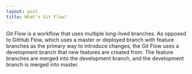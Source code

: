 ```yaml
---
layout: post
title: What's Git Flow?
---
```


Git Flow is a workflow that uses multiple long-lived branches. As opposed to GitHub Flow, which uses a master or deployed branch with feature branches as the primary way to introduce changes, the Git Flow uses a development branch that new features are created from. The feature branches are merged into the development branch, and the development branch is merged into master. 


